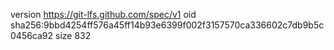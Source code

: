 version https://git-lfs.github.com/spec/v1
oid sha256:9bbd4254ff576a45ff14b93e6399f002f3157570ca336602c7db9b5c0456ca92
size 832
